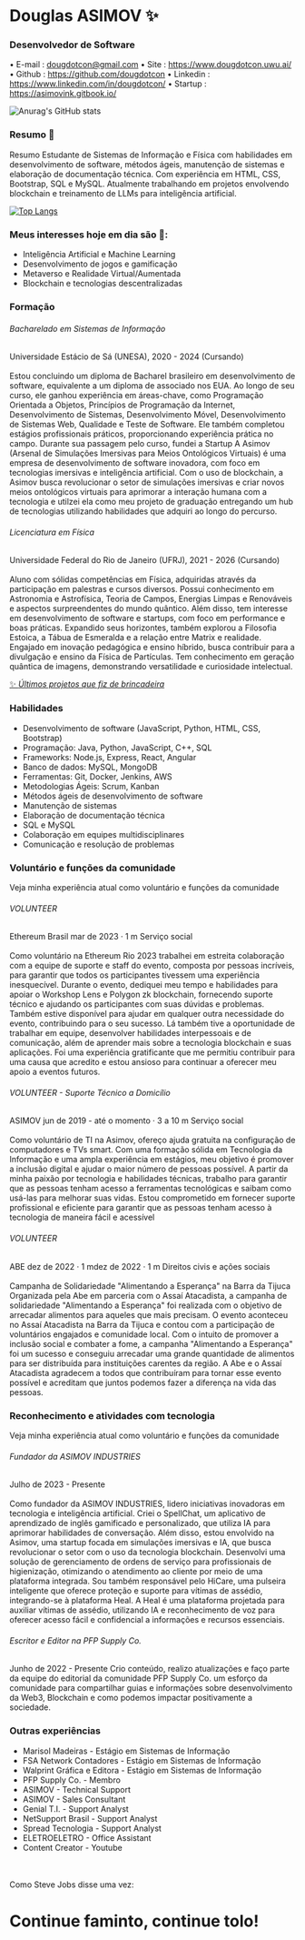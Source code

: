 # Douglas ASIMOV ✨
### Desenvolvedor de Software<br>

• E-mail : dougdotcon@gmail.com 
• Site : https://www.dougdotcon.uwu.ai/ 
• Github : https://github.com/dougdotcon 
• Linkedin : https://www.linkedin.com/in/dougdotcon/ 
• Startup : https://asimovink.gitbook.io/

  
![Anurag's GitHub stats](https://github-readme-stats.vercel.app/api?username=dougdotcon&show_icons=true&theme=tokyonight) <br>

### Resumo 👋
Resumo 
Estudante de Sistemas de Informação e Física com habilidades em desenvolvimento de software, métodos ágeis, manutenção de sistemas e elaboração de documentação técnica. Com experiência em HTML, CSS, Bootstrap, SQL e MySQL. Atualmente trabalhando em projetos envolvendo blockchain e treinamento de LLMs para inteligência artificial.


[![Top Langs](https://github-readme-stats.vercel.app/api/top-langs/?username=dougdotcon&layout=compact&theme=tokyonight)](https://github.com/anuraghazra/github-readme-stats)

### Meus interesses hoje em dia são 🎯:
- Inteligência Artificial e Machine Learning
- Desenvolvimento de jogos e gamificação
- Metaverso e Realidade Virtual/Aumentada
- Blockchain e tecnologias descentralizadas


### Formação <br>
###### Bacharelado em Sistemas de Informação 
Universidade Estácio de Sá (UNESA), 2020 - 2024 (Cursando) <br><br>
Estou concluindo um diploma de Bacharel brasileiro em desenvolvimento de software, equivalente a um diploma de associado nos EUA. Ao longo de seu curso, ele ganhou experiência em áreas-chave, como Programação Orientada a Objetos, Princípios de Programação da Internet, Desenvolvimento de Sistemas, Desenvolvimento Móvel, Desenvolvimento de Sistemas Web, Qualidade e Teste de Software. Ele também completou estágios profissionais práticos, proporcionando experiência prática no campo. Durante sua passagem pelo curso, fundei a Startup A Asimov (Arsenal de Simulações Imersivas para Meios Ontológicos Virtuais) é uma empresa de desenvolvimento de software inovadora, com foco em tecnologias imersivas e inteligência artificial. Com o uso de blockchain, a Asimov busca revolucionar o setor de simulações imersivas e criar novos meios ontológicos virtuais para aprimorar a interação humana com a tecnologia e utilzei ela como meu projeto de graduação entregando um hub de tecnologias utilizando habilidades que adquiri ao longo do percurso. 

###### Licenciatura em Física 
Universidade Federal do Rio de Janeiro (UFRJ), 2021 - 2026 (Cursando) <br><br>
Aluno com sólidas competências em Física, adquiridas através da participação em palestras e cursos diversos. Possui conhecimento em Astronomia e Astrofísica, Teoria de Campos, Energias Limpas e Renováveis e aspectos surpreendentes do mundo quântico. Além disso, tem interesse em desenvolvimento de software e startups, com foco em performance e boas práticas. Expandido seus horizontes, também explorou a Filosofia Estoica, a Tábua de Esmeralda e a relação entre Matrix e realidade. Engajado em inovação pedagógica e ensino híbrido, busca contribuir para a divulgação e ensino da Física de Partículas. Tem conhecimento em geração quântica de imagens, demonstrando versatilidade e curiosidade intelectual.


[✨ _Últimos projetos que fiz de brincadeira_](https://dougdotcon.github.io/bts-herois/ "BTS Heros")

### Habilidades<br>
- Desenvolvimento de software (JavaScript, Python, HTML, CSS, Bootstrap)
- Programação: Java, Python, JavaScript, C++, SQL
- Frameworks: Node.js, Express, React, Angular
- Banco de dados: MySQL, MongoDB
- Ferramentas: Git, Docker, Jenkins, AWS
- Metodologias Ágeis: Scrum, Kanban
- Métodos ágeis de desenvolvimento de software
- Manutenção de sistemas
- Elaboração de documentação técnica
- SQL e MySQL
- Colaboração em equipes multidisciplinares
- Comunicação e resolução de problemas

### Voluntário e funções da comunidade <br>
Veja minha experiência atual como voluntário e funções da comunidade <br>

###### VOLUNTEER
Ethereum Brasil
mar de 2023 · 1 m  Serviço social<br><br>
Como voluntário na Ethereum Rio 2023 trabalhei em estreita colaboração com a equipe de suporte e staff do evento, composta por pessoas incríveis, para garantir que todos os participantes tivessem uma experiência inesquecível.
Durante o evento, dediquei meu tempo e habilidades para apoiar o Workshop Lens e Polygon zk blockchain, fornecendo suporte técnico e ajudando os participantes com suas dúvidas e problemas. Também estive disponível para ajudar em qualquer outra necessidade do evento, contribuindo para o seu sucesso. Lá também tive a oportunidade de trabalhar em equipe, desenvolver habilidades interpessoais e de comunicação, além de aprender mais sobre a tecnologia blockchain e suas aplicações. Foi uma experiência gratificante que me permitiu contribuir para uma causa que acredito e estou ansioso para continuar a oferecer meu apoio a eventos futuros. 

###### VOLUNTEER - Suporte Técnico a Domicílio 
ASIMOV
jun de 2019 - até o momento · 3 a 10 m Serviço social<br><br>
Como voluntário de TI na Asimov, ofereço ajuda gratuita na configuração de computadores e TVs smart. Com uma formação sólida em Tecnologia da Informação e uma ampla experiência em estágios, meu objetivo é promover a inclusão digital e ajudar o maior número de pessoas possível. A partir da minha paixão por tecnologia e habilidades técnicas, trabalho para garantir que as pessoas tenham acesso a ferramentas tecnológicas e saibam como usá-las para melhorar suas vidas. Estou comprometido em fornecer suporte profissional e eficiente para garantir que as pessoas tenham acesso à tecnologia de maneira fácil e acessível

###### VOLUNTEER
ABE
dez de 2022 · 1 mdez de 2022 · 1 m Direitos civis e ações sociais <br><br>
Campanha de Solidariedade "Alimentando a Esperança" na Barra da Tijuca
Organizada pela Abe em parceria com o Assaí Atacadista, a campanha de solidariedade "Alimentando a Esperança" foi realizada com o objetivo de arrecadar alimentos para aqueles que mais precisam. O evento aconteceu no Assaí Atacadista na Barra da Tijuca e contou com a participação de voluntários engajados e comunidade local. Com o intuito de promover a inclusão social e combater a fome, a campanha "Alimentando a Esperança" foi um sucesso e conseguiu arrecadar uma grande quantidade de alimentos para ser distribuída para instituições carentes da região. A Abe e o Assaí Atacadista agradecem a todos que contribuíram para tornar esse evento possível e acreditam que juntos podemos fazer a diferença na vida das pessoas.

### Reconhecimento e atividades com tecnologia
Veja minha experiência atual como voluntário e funções da comunidade <br>

###### Fundador da ASIMOV INDUSTRIES 
Julho de 2023 - Presente <br><br>
Como fundador da ASIMOV INDUSTRIES, lidero iniciativas inovadoras em tecnologia e inteligência artificial. Criei o SpellChat, um aplicativo de aprendizado de inglês gamificado e personalizado, que utiliza IA para aprimorar habilidades de conversação. Além disso, estou envolvido na Asimov, uma startup focada em simulações imersivas e IA, que busca revolucionar o setor com o uso da tecnologia blockchain. Desenvolvi uma solução de gerenciamento de ordens de serviço para profissionais de higienização, otimizando o atendimento ao cliente por meio de uma plataforma integrada. Sou também responsável pelo HiCare, uma pulseira inteligente que oferece proteção e suporte para vítimas de assédio, integrando-se à plataforma Heal. A Heal é uma plataforma projetada para auxiliar vítimas de assédio, utilizando IA e reconhecimento de voz para oferecer acesso fácil e confidencial a informações e recursos essenciais.

###### Escritor e Editor na PFP Supply Co.
Junho de 2022 - Presente 
Crio conteúdo, realizo atualizações e faço parte da equipe do editorial da comunidade PFP Supply Co. um esforço da comunidade para compartilhar guias e informações sobre desenvolvimento da Web3, Blockchain e como podemos impactar positivamente a sociedade. 

### Outras experiências<br>
- Marisol Madeiras - Estágio em Sistemas de Informação
- FSA Network Contadores - Estágio em Sistemas de Informação
- Walprint Gráfica e Editora - Estágio em Sistemas de Informação
- PFP Supply Co. - Membro
- ASIMOV - Technical Support
- ASIMOV - Sales Consultant
- Genial T.I. - Support Analyst
- NetSupport Brasil - Support Analyst
- Spread Tecnologia - Support Analyst
- ELETROELETRO - Office Assistant
- Content Creator - Youtube


<br><br>
Como Steve Jobs disse uma vez:
# Continue faminto, continue tolo!
